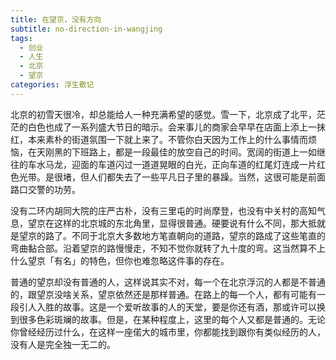 ```yaml
---
title: 在望京，没有方向
subtitle: no-direction-in-wangjing
tags:
  - 创业
  - 人生
  - 北京
  - 望京
categories: 浮生散记
---
```


北京的初雪天很冷，却总能给人一种充满希望的感觉。雪一下，北京成了北平，茫茫的白色也成了一系列盛大节日的暗示。会来事儿的商家会早早在店面上添上一抹红，本来素朴的街道氛围一下就上来了。不管你白天因为工作上的什么事情而烦恼，在天刚黑的下班路上，都是一段最佳的放空自己的时间。宽阔的街道上一如继往的车水马龙，迎面的车道闪过一道道晃眼的白光，正向车道的红尾灯连成一片红色光带。是很堵，但人们都失去了一些平凡日子里的暴躁。当然，这很可能是前面路口交警的功劳。

没有二环内胡同大院的庄严古朴，没有三里屯的时尚摩登，也没有中关村的高知气息，望京在这样的北京城的东北角里，显得很普通。硬要说有什么不同，那大抵就是望京的路了。不同于北京大多数地方笔直朝向的道路，望京的路成了这些笔直的弯曲黏合部。沿着望京的路慢慢走，不知不觉你就转了九十度的弯。这当然算不上什么望京「有名」的特色，但你也难忽略这件事的存在。

<!-- more -->

普通的望京却没有普通的人，这样说其实不对，每一个在北京浮沉的人都是不普通的，跟望京没啥关系，望京依然还是那样普通。在路上的每一个人，都有可能有一段引人入胜的故事。这是一个爱听故事的人的天堂，要是你还有酒，那或许可以换到很多色彩斑斓的故事。但是，在某种程度上，这里的每个人又都是普通的。无论你曾经经历过什么，在这样一座偌大的城市里，你都能找到跟你有类似经历的人，没有人是完全独一无二的。
